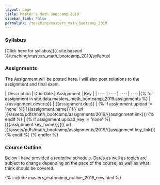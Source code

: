 ```yaml
---
layout: page
title: Master's Math Bootcamp 2019
sidebar_link: False
permalink: /teaching/masters_math_bootcamp_2019
---
```

<!--make new sidebar with reading, syllabus, etc-->



### Syllabus 

[Click here for syllabus]({{ site.baseurl }}/teaching/masters_math_bootcamp_2019/syllabus)


<a name="assign"></a>

### Assignments


The Assignment will be posted here. I will also post solutions to the assignment and final exam.

| Description  | Due Date | Assignment | Key |
| :--- | :---   | ---: | ---: |{% for assignment in site.data.masters_math_bootcamp_2019.assignments %}
  | {{assignment.descrip}} | {{assignment.due}} | {% if assignment.upload != 'none' %} [{{assignment.name}}]({{ url }}/assets/pdfs/math_bootcamp/assignments/2019/{{assignment.link}})  {% endif %} | {% if assignment.upload_key != 'none' %} [{{assignment.key_name}}]({{ url }}/assets/pdfs/math_bootcamp/assignments/2019/{{assignment.key_link}}) {% endif %} {% endfor %}




<!--
| Description  | Due Date | Link |
| :--- | :---: | :---: |
| **Univariate calculus, sets, and logic** | --- | <button name="button">Problem Set 0</button> |
| **Linear Systems and Matrix Algebra** | July 27 | <button name="button">Problem Set 1</button> |
| **Set Theory and Proofs and Real Analysis** | August 3 | <button name="button">Problem Set 2</button> |
| **Multivariate Calculus and Miscellaneous Topics** | August 10 | <button name="button">Problem Set 3</button> |
-->

### Course Outline

Below I have provided a *tentative* schedule. Dates as well as topics are subject to change depending on the pace of the course, as well as what I think should be covered.

{% include masters_mathcamp_outline_2019_new.html %}